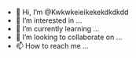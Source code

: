 - 👋 Hi, I’m @Kwkwkeieikekekdkdkdd
- 👀 I’m interested in ...
- 🌱 I’m currently learning ...
- 💞️ I’m looking to collaborate on ...
- 📫 How to reach me ...

<!---
Kwkwkeieikekekdkdkdd/Kwkwkeieikekekdkdkdd is a ✨ special ✨ repository because its `README.md` (this file) appears on your GitHub profile.
You can click the Preview link to take a look at your changes.
--->
